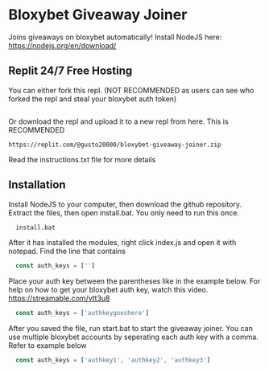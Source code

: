 
# Bloxybet Giveaway Joiner


Joins giveaways on bloxybet automatically! Install NodeJS here: https://nodejs.org/en/download/

## Replit 24/7 Free Hosting
You can either fork this repl. (NOT RECOMMENDED as users can see who forked the repl and steal your bloxybet auth token)
```https://replit.com/@gusto20000/bloxybet-giveaway-joiner#index.js
```
Or download the repl and upload it to a new repl from here. This is RECOMMENDED
``` 
https://replit.com/@gusto20000/bloxybet-giveaway-joiner.zip 
```
Read the instructions.txt file for more details

## Installation

Install NodeJS to your computer, then download the github repository. Extract the files, then open install.bat. You only need to run this once.
```bash
  install.bat
```
After it has installed the modules, right click index.js and open it with notepad. Find the line that contains
```js
  const auth_keys = ['']
```

Place your auth key between the parentheses like in the example below. For help on how to get your bloxybet auth key, watch this video. https://streamable.com/vtt3u8
```js
  const auth_keys = ['authkeygoeshere']
```
After you saved the file, run start.bat to start the giveaway joiner. You can use multiple bloxybet accounts by seperating each auth key with a comma. Refer to example below
```js
  const auth_keys = ['authkey1', 'authkey2', 'authkey3']
```
